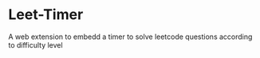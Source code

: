 # Leet-Timer
A web extension to embedd a timer to solve leetcode questions according to difficulty level
